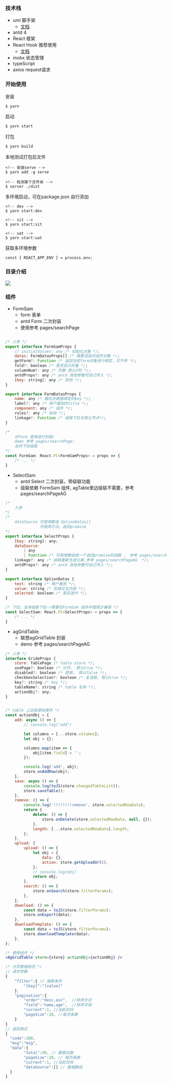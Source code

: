 ### 技术栈

- umi 脚手架
    - [文档](https://umijs.org/zh-CN/docs/navigate-between-pages)
- antd 4
- React 框架
- React Hook 推荐使用
    - [文档](https://react.docschina.org/docs/hooks-intro.html)
- mobx 状态管理
- typeScript
- axios request请求

### 开始使用

安装

```bash
$ yarn
```

启动

```bash
$ yarn start
```

打包

```bash
$ yarn build
```

本地测试打包后文件

```
<!-- 安装serve -->
$ yarn add -g serve

<!-- 检测某个文件夹 -->
$ server ./dist
```

多环境启动，可在package.json 自行添加

```
<!-- dev -->
$ yarn start:dev

<!-- sit -->
$ yarn start:sit

<!-- uat -->
$ yarn start:uat
```

获取多环境参数

``` tsx
const { REACT_APP_ENV } = process.env;
```

### 目录介绍

![](./md/imgs/directory1.jpg)

### 组件

- FormSam
    - form 表单
    - antd Form 二次封装
    - 使用参考 pages/searchPage

``` jsx

/* 入参 */
export interface FormSamProps {
    // initialValues: any /* 初始化对象 */;
    datas: FormDatasProps[] /* 需要渲染的组件对象 */;
    getForm?: Function /* 返回当前form对象进行绑定，可不传 */;
    fold?: boolean /* 是否显示折叠 */;
    columnNum?: any /* 列数 默认3列 */;
    antdProps?: any /* antd 其他参数可自己传入 */;
    [key: string]: any /* 其他 */;
}

export interface FormDatasProps {
    name: any /* 跟后台数据绑定的key */;
    label?: any /* 用户看到的title */;
    component: any /* 组件 */;
    rules?: any /* 校验 */;
    linkage?: Function /* 级联下拉关联父节点*/;
}

/*  
    对form 表单进行封装; 
    demo 参考 pages/searchPage; 
    支持下拉级联
*/
const FormSam: React.FC<FormSamProps> = props => {
    /* ... */
}
```


- SelectSam
    - antd Select 二次封装，带级联功能
    - 级联依赖 FormSam 组件, agTable里边级联不需要，参考 pages/searchPageAG

``` jsx
/* 
    入参
*/
/* 
    dataSource 可使用数组 OptionDatas[]
               可使用方法，返回promise
*/
export interface SelectProps {
    [key: string]: any;
    dataSource:
        | any
        | Function /* 可使用数组或一个返回promise的函数 ， 参考 pages/searchPageAG*/;
    linkage?: any /* 级联重新生成元素,参考 pages/searchPageAG  */;
    antdProps?: any /* antd 其他参数可自己传入 */;
}

export interface OptionDatas {
    text: string /* 用户看到 */;
    value: string /* 后端交互内容 */;
    selected: boolean /* 是否选中 */;
}

/* 下拉，支持级联下拉->需要在FormSam 组件中使用才兼容 */
const SelectSam: React.FC<SelectProps> = props => {
    /* ... */
}
```

- agGridTable
    - 联想agGridTable 封装
    - demo 参考 pages/searchPageAG 

``` jsx
/* 入参 */
interface GrideProps {
    store: TablePage /* table store */;
    usePage?: boolean /* 分页， 默认true */;
    disabled?: boolean /* 禁用， 默认false */;
    checkboxSelection?: boolean /* 复选框, 默认true */;
    key?: string /* key */;
    tableName?: string /* table 名称 */;
    actionObj?: any;
}


/* table 上边各摁扭事件 */
const actionObj = {
    add: async () => {
        // console.log("add")

        let columns = [...store.columns];
        let obj = {};

        columns.map(item => {
            obj[item.field] = '';
        });

        console.log('add', obj);
        store.onAddRow(obj);
    },
    save: async () => {
        console.log(toJS(store.changedTableList));
        store.saveTable();
    },
    remove: () => {
        console.log('!!!!!!!!remove', store.selectedRowData);
        return {
            delete: () => {
                store.onDelete(store.selectedRowData, null, {});
            },
            length: [...store.selectedRowData].length,
        };
    },
    upload: {
        upload: () => {
            let obj = {
                data: {},
                action: store.getUploadUrl(),
            };
            // console.log(obj)
            return obj;
        },
        search: () => {
            store.onSearch(store.filterParams);
        },
    },
    download: () => {
        const data = toJS(store.filterParams);
        store.onExport(data);
    },
    downloadTemplate: () => {
        const data = toJS(store.filterParams);
        store.downloadTemplate(data);
    },
};

/* 使用组件 */
<AgGridTable store={store} actionObj={actionObj} />

/* 分页数据规范 */
// 请求参数
{
	"filter":{ // 搜索条件
		"[key]":"[value]"
	},
	"pagination":{
		"order":"desc,asc",  //排序方式
		"field":"name,age",  //排序字段
		"current":1, //当前页码
		"pageSize":10, //每页条数
	}
}
// 返回格式
{
  "code":200,
  "msg":"msg",
  "data":{
        "total":99, // 数据总数
        "pageSize":10, // 每页条数
        "current":1, //当前页码
        "dataSource":[] // 数据数组
  }
}


```
